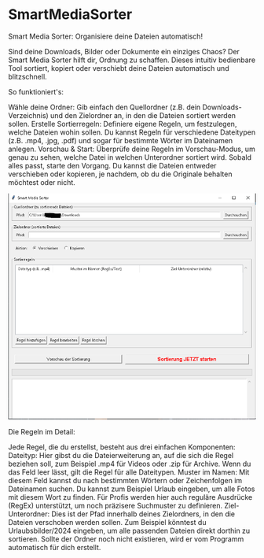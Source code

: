 # SmartMediaSorter
​Smart Media Sorter: Organisiere deine Dateien automatisch!


​Sind deine Downloads, Bilder oder Dokumente ein einziges Chaos? Der Smart Media Sorter hilft dir, Ordnung zu schaffen. 
Dieses intuitiv bedienbare Tool sortiert, kopiert oder verschiebt deine Dateien automatisch und blitzschnell.
​

So funktioniert's:

​Wähle deine Ordner: Gib einfach den Quellordner (z.B. dein Downloads-Verzeichnis) und den Zielordner an, in den die 
Dateien sortiert werden sollen.
​Erstelle Sortierregeln: Definiere eigene Regeln, um festzulegen, welche Dateien wohin sollen. Du kannst Regeln für 
verschiedene Dateitypen (z.B. .mp4, .jpg, .pdf) und sogar für bestimmte Wörter im Dateinamen anlegen.
​Vorschau & Start: Überprüfe deine Regeln im Vorschau-Modus, um genau zu sehen, welche Datei in welchen Unterordner 
sortiert wird. Sobald alles passt, starte den Vorgang. Du kannst die Dateien entweder verschieben oder kopieren, 
je nachdem, ob du die Originale behalten möchtest oder nicht.
​

![Das Programm:](/SmartMediaSorter.PNG)


Die Regeln im Detail:

​Jede Regel, die du erstellst, besteht aus drei einfachen Komponenten:
​Dateityp: Hier gibst du die Dateierweiterung an, auf die sich die Regel beziehen soll, zum Beispiel .mp4 für 
Videos oder .zip für Archive. Wenn du das Feld leer lässt, gilt die Regel für alle Dateitypen.
​Muster im Namen: Mit diesem Feld kannst du nach bestimmten Wörtern oder Zeichenfolgen im Dateinamen suchen. 
Du kannst zum Beispiel Urlaub eingeben, um alle Fotos mit diesem Wort zu finden. Für Profis werden hier auch 
reguläre Ausdrücke (RegEx) unterstützt, um noch präzisere Suchmuster zu definieren.
​Ziel-Unterordner: Dies ist der Pfad innerhalb deines Zielordners, in den die Dateien verschoben werden sollen. 
Zum Beispiel könntest du Urlaubsbilder/2024 eingeben, um alle passenden Dateien direkt dorthin zu sortieren. 
Sollte der Ordner noch nicht existieren, wird er vom Programm automatisch für dich erstellt.



